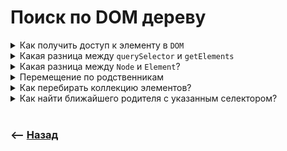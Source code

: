 # Поиск по DOM дереву  

<details>
<summary> Как получить доступ к элементу в <code>DOM</code></summary>

![illustration](https://raw.githubusercontent.com/webster6667/documentation/master/documentation-data/illustrations/dd-up.svg)

При помощи команд:  

🎯 `document.querySelector`
🎯 `document.querySelectorAll`
🎯 `document.getElementById`
🎯 `document.getElementsByClassName`  
🎯 `document.getElementsByTagName`

![illustration](https://raw.githubusercontent.com/webster6667/documentation/master/documentation-data/illustrations/dd-down.svg)

</details>

<details>
<summary> Какая разница между <code>querySelector</code> и <code>getElements</code></summary>

![illustration](https://raw.githubusercontent.com/webster6667/documentation/master/documentation-data/illustrations/dd-up.svg)

🎯 `querySelector`      
&emsp;&emsp; 👆 Выбирает нужные данные, и хранит их в переменной, никак не реагируя на изменения      
  
🎯 `getElements`      
&emsp;&emsp; 👆 Выбирает живые элементы, содержимое которых обновляется в зависимости от реального `dom`    


![illustration](https://raw.githubusercontent.com/webster6667/documentation/master/documentation-data/illustrations/dd-down.svg)

</details>

<details>
<summary> Какая разница между <code>Node</code> и <code>Element</code>?</summary>

![illustration](https://raw.githubusercontent.com/webster6667/documentation/master/documentation-data/illustrations/dd-up.svg)

🎯 `node`       
&emsp;&emsp; 👆 Нодой может быть и текст  
  
🎯 `element`      
&emsp;&emsp; 👆 Конкрентый `html` элемент    

![illustration](https://raw.githubusercontent.com/webster6667/documentation/master/documentation-data/illustrations/dd-down.svg)

</details>

<details>
<summary> Перемещение по родственникам</summary>

![illustration](https://raw.githubusercontent.com/webster6667/documentation/master/documentation-data/illustrations/dd-up.svg)

<details>
<summary> <sup>⭐</sup>❓ Как получить родительский элемент?</summary>

---

`element.parentElement`

---

</details>

<details>
<summary> <sup>⭐</sup>❓ Как получить соседний элемент?</summary>

---

🎯 `element.nextElementSibling`    

🎯 `element.previousElementSibling`    

---

</details>

<details>
<summary> <sup>⭐</sup>❓ Как получить все дочерние элементы?</summary>

---

`element.children`    
&emsp;&emsp; 🛑 `Не childNodes`

---

</details>

<details>
<summary> <sup>⭐</sup>❓ Как получить первый и последний дочерний элемент?</summary>

---

🎯 `element.firstElementChild`      

🎯 `element.lastElementChild`

---

</details>

![illustration](https://raw.githubusercontent.com/webster6667/documentation/master/documentation-data/illustrations/dd-down.svg)

</details>

<details>
<summary> Как перебирать коллекцию элементов?</summary>

![illustration](https://raw.githubusercontent.com/webster6667/documentation/master/documentation-data/illustrations/dd-up.svg)

Любыми способами, исключая `for in`, так как там можно достать немного лишнего   

![illustration](https://raw.githubusercontent.com/webster6667/documentation/master/documentation-data/illustrations/dd-down.svg)

</details>

<details>
<summary> Как найти ближайшего родителя с указанным селектором?</summary>

![illustration](https://raw.githubusercontent.com/webster6667/documentation/master/documentation-data/illustrations/dd-up.svg)

`element.closest(.test);`

![illustration](https://raw.githubusercontent.com/webster6667/documentation/master/documentation-data/illustrations/dd-down.svg)

</details>

<br>

### ⟵ **<a href="../../readme.md">Назад</a>**